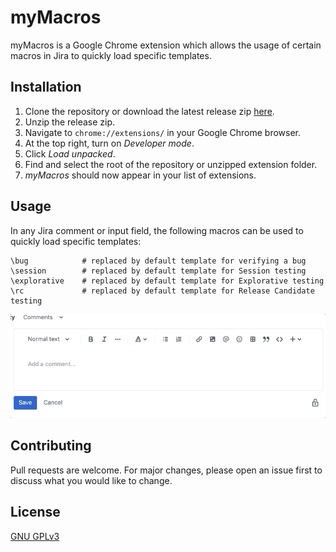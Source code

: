 
# myMacros

myMacros is a Google Chrome extension which allows the usage of certain macros in Jira to quickly load specific templates.

## Installation

1. Clone the repository or download the latest release zip [here](https://github.com/jbrulmans/qa-macros/releases).
2. Unzip the release zip.
3. Navigate to `chrome://extensions/` in your Google Chrome browser.
4. At the top right, turn on _Developer mode_.
5. Click _Load unpacked_.
6. Find and select the root of the repository or unzipped extension folder.
7. _myMacros_ should now appear in your list of extensions.

## Usage
In any Jira comment or input field, the following macros can be used to quickly load specific templates:

```
\bug            # replaced by default template for verifying a bug
\session        # replaced by default template for Session testing
\explorative    # replaced by default template for Explorative testing
\rc             # replaced by default template for Release Candidate testing
```

![](demo/bug.gif)

## Contributing
Pull requests are welcome. For major changes, please open an issue first to discuss what you would like to change.

## License
[GNU GPLv3](https://choosealicense.com/licenses/gpl-3.0/)
